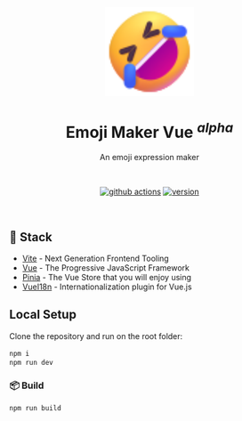 <p align="center">
  <a href="https://stevenfeng.cn/emoji-maker-vue" target="_blank" rel="noopener noreferrer">
    <img width="160" height="160" src="./public/favicon.svg" alt="Elk logo">
  </a>
</p>

<h1 align="center"/>Emoji Maker Vue <sup><em>alpha</em></sup></h1>

<p align="center">
An emoji expression maker
</p>

<br/>
<p align="center">
  <a href="https://github.com/fh332393900/emoji-maker-vue/actions"><img src="https://img.shields.io/github/actions/workflow/status/fh332393900/emoji-maker-vue/alibabacloud.yml?style=flat-square&logo=github actions" alt="github actions"></a>
  <a href="https://github.com/fh332393900/emoji-maker-vue/blob/master/package.json"><img src="https://img.shields.io/github/package-json/v/fh332393900/emoji-maker-vue/master?style=flat-square" alt="version"></a>
</p>
<br/>

## 🦄 Stack

- [Vite](https://vitejs.dev/) - Next Generation Frontend Tooling
- [Vue](https://vuejs.org/) - The Progressive JavaScript Framework
- [Pinia](https://pinia.vuejs.org/) - The Vue Store that you will enjoy using
- [VueI18n](https://vue-i18n.intlify.dev/) - Internationalization plugin for Vue.js

## Local Setup

Clone the repository and run on the root folder:

```
npm i
npm run dev
```
### 📦 Build

```
npm run build
```

